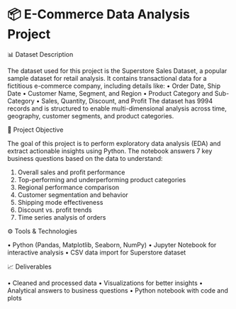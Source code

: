 # 📦 E-Commerce Data Analysis Project



📊 Dataset Description

The dataset used for this project is the Superstore Sales Dataset, a popular sample dataset for retail analysis. It contains transactional data for a fictitious e-commerce company, including details like:
•	Order Date, Ship Date
•	Customer Name, Segment, and Region
•	Product Category and Sub-Category
•	Sales, Quantity, Discount, and Profit
The dataset has 9994 records and is structured to enable multi-dimensional analysis across time, geography, customer segments, and product categories.



🧠 Project Objective

The goal of this project is to perform exploratory data analysis (EDA) and extract actionable insights using Python. The notebook answers 7 key business questions based on the data to understand:
1.	Overall sales and profit performance
2.	Top-performing and underperforming product categories
3.	Regional performance comparison
4.	Customer segmentation and behavior
5.	Shipping mode effectiveness
6.	Discount vs. profit trends
7.	Time series analysis of orders



⚙️ Tools & Technologies

•	Python (Pandas, Matplotlib, Seaborn, NumPy)
•	Jupyter Notebook for interactive analysis
•	CSV data import for Superstore dataset



📈 Deliverables

•	Cleaned and processed data
•	Visualizations for better insights
•	Analytical answers to business questions
•	Python notebook with code and plots
